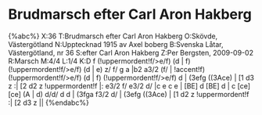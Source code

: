 # Brudmarsch efter Carl Aron Hakberg

{%abc%}
X:36
T:Brudmarsch efter Carl Aron Hakberg
O:Skövde, Västergötland
N:Upptecknad 1915 av Axel boberg
B:Svenska Låtar, Västergötland, nr 36
S:efter Carl Aron Hakberg
Z:Per Bergsten, 2009-09-02
R:Marsch
M:4/4
L:1/4
K:D
f (!uppermordent!f/>e/f) (d | f) (!uppermordent!f/>e/f) (d | e) z/ f/ g a |b2 a3/2 (f/ | !accent!f) (!uppermordent!f/>e/f) (d |
f) (!uppermordent!f/>e/f) d | (3efg ((3Ace) | [1 d3 z :| [2 d2 z !uppermordent!f |: e3/2 f/ e3/2 d/ |c e c e | [BE] d [BE] d |
c [ce] [ce] (A | d) d/d/ d d | (3fga f3/2 d/ | (3efg ((3Ace) | [1 d2 z !uppermordent!f :| [2 d3 z ||
{%endabc%}

